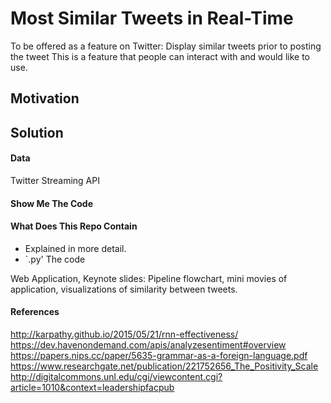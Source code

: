 # Most Similar Tweets in Real-Time
To be offered as a feature on Twitter: Display similar tweets prior to posting the tweet
This is a feature that people can interact with and would like to use.

## Motivation

## Solution

#### Data

Twitter Streaming API

#### Show Me The Code

#### What Does This Repo Contain

- Explained in more detail.
- `.py' The code

Web Application,
Keynote slides: Pipeline flowchart, mini movies of application, visualizations of similarity between tweets.

#### References

http://karpathy.github.io/2015/05/21/rnn-effectiveness/
https://dev.havenondemand.com/apis/analyzesentiment#overview
https://papers.nips.cc/paper/5635-grammar-as-a-foreign-language.pdf
https://www.researchgate.net/publication/221752656_The_Positivity_Scale
http://digitalcommons.unl.edu/cgi/viewcontent.cgi?article=1010&context=leadershipfacpub
